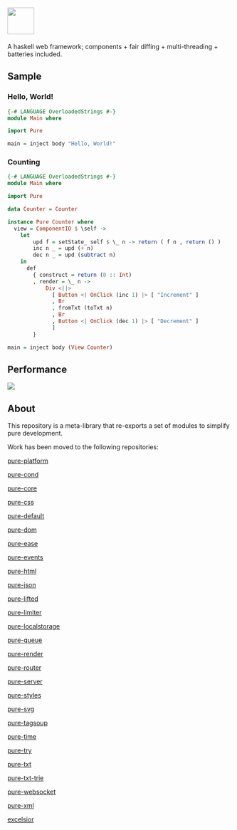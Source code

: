 # <a href='https://github.com/grumply/pure'><img src='https://github.com/grumply/pure/blob/ab5517253f689e5f40e3d4c5a074281764046203/assets/logo.svg' height='60'></a>

A haskell web framework; components + fair diffing + multi-threading + batteries included.

## Sample

### Hello, World!

```haskell
{-# LANGUAGE OverloadedStrings #-}
module Main where

import Pure

main = inject body "Hello, World!"
```

### Counting

```haskell
{-# LANGUAGE OverloadedStrings #-}
module Main where

import Pure

data Counter = Counter

instance Pure Counter where
  view = ComponentIO $ \self ->
    let
        upd f = setState_ self $ \_ n -> return ( f n , return () )
        inc n _ = upd (+ n)
        dec n _ = upd (subtract n)
    in
      def
        { construct = return (0 :: Int)
        , render = \_ n ->
            Div <||>
              [ Button <| OnClick (inc 1) |> [ "Increment" ]
              , Br
              , fromTxt (toTxt n)
              , Br
              , Button <| OnClick (dec 1) |> [ "Decrement" ]
              ]
        }

main = inject body (View Counter)
```

## Performance

<img src='https://github.com/grumply/pure/blob/ab5517253f689e5f40e3d4c5a074281764046203/assets/benchmarks_results.png'>

## About

This repository is a meta-library that re-exports a set of modules to simplify pure development.

Work has been moved to the following repositories:

[pure-platform](https://github.com/grumply/pure-platform) 

[pure-cond](https://github.com/grumply/pure-cond)

[pure-core](https://github.com/grumply/pure-core)

[pure-css](https://github.com/grumply/pure-css)

[pure-default](https://github.com/grumply/pure-default)

[pure-dom](https://github.com/grumply/pure-dom)

[pure-ease](https://github.com/grumply/pure-ease)

[pure-events](https://github.com/grumply/pure-events)

[pure-html](https://github.com/grumply/pure-html)

[pure-json](https://github.com/grumply/pure-json)

[pure-lifted](https://github.com/grumply/pure-lifted)

[pure-limiter](https://github.com/grumply/pure-limiter)

[pure-localstorage](https://github.com/grumply/pure-localstorage)

[pure-queue](https://github.com/grumply/pure-queue)

[pure-render](https://github.com/grumply/pure-render)

[pure-router](https://github.com/grumply/pure-router)

[pure-server](https://github.com/grumply/pure-server)

[pure-styles](https://github.com/grumply/pure-styles)

[pure-svg](https://github.com/grumply/pure-svg)

[pure-tagsoup](https://github.com/grumply/pure-tagsoup)

[pure-time](https://github.com/grumply/pure-time)

[pure-try](https://github.com/grumply/pure-try)

[pure-txt](https://github.com/grumply/pure-txt)

[pure-txt-trie](https://github.com/grumply/pure-txt-trie)

[pure-websocket](https://github.com/grumply/pure-websocket)

[pure-xml](https://github.com/grumply/pure-xml)

[excelsior](https://github.com/grumply/excelsior)
